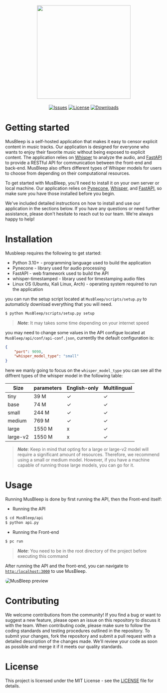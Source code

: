 <div align="center">
    <h1 align="center">
        <image src="assets/MusBleep.png" height="300px">
    </h1>

[![Issues](https://img.shields.io/github/issues/0RaMsY0/MusBleep?style=for-the-badge)](https://github.com/0RaMsY0/MusBleep/issues)
[![License](https://img.shields.io/github/license/0RaMsY0/MusBleep?color=brightgreen&style=for-the-badge)](https://github.com/0RaMsY0/MusBleep/blob/main/LICENSE)
[![Downloads](https://img.shields.io/github/downloads/0RaMsY0/MusBleep/total?style=for-the-badge)]()

</div>

# Getting started

MusBleep is a self-hosted application that makes it easy to censor explicit content in music tracks. Our application is designed for everyone who wants to enjoy their favorite music without being exposed to explicit content. The application relies on [Whisper](https://github.com/linto-ai/whisper-timestamped) to analyze the audio, and [FastAPI](https://github.com/tiangolo/fastapi) to provide a RESTful API for communication between the front-end and back-end. MusBleep also offers different types of Whisper models for users to choose from depending on their computational resources.

To get started with MusBleep, you'll need to install it on your own server or local machine. Our application relies on [Pynecone](https://github.com/pynecone-io/pynecone), [Whisper](https://github.com/linto-ai/whisper-timestamped), and [FastAPI](https://github.com/tiangolo/fastapi), so make sure you have those installed before you begin.

We've included detailed instructions on how to install and use our application in the sections below. If you have any questions or need further assistance, please don't hesitate to reach out to our team. We're always happy to help!

# Installation

Musbleep requires the following to get started:

* Python 3.10+ - programming language used to build the application
* Pynecone - library used for audio processing
* FastAPI - web framework used to build the API
* whisper-timestamped - library used for timestamping audio files
* Linux OS (Ubuntu, Kali Linux, Arch) - operating system required to run the application

you can run the setup script located at ```MusBleep/scripts/setup.py``` to automaticly download everything that you will need.

```bash
$ python MusBleep/scripts/setup.py setup
```

> **_Note_**: It may takes some time depending on your internet speed

you may need to change some values in the API configue located at ```MusBleep/api/conf/api-conf.json```, currentlly the default configuration is:
```json
{
    "port": 9090,
    "whisper_model_type": "small"
}
```
here we manly going to focus on the ```whisper_model_type``` you can see all the diffrent types of the whisper model in the following table:

|   Size  | parameters | English-only | Multilingual |
| ------- | ---------- | ------------ | ------------ |
| tiny    |	39 M       |	 ✓        |	   ✓         |
| base	  | 74 M       |	 ✓        |	   ✓        |
| small	  | 244 M      |	 ✓        |	   ✓        |
| medium  |	769 M	   |     ✓        |	   ✓        |
| large   |	1550 M     |	 x        |	   ✓         |
| large-v2|	1550 M     |	 x        |	   ✓         |

> **_Note_**: Keep in mind that opting for a large or large-v2 model will require a significant amount of resources. Therefore, we recommend using a small or medium model. However, if you have a machine capable of running those large models, you can go for it.

# Usage

Running MusBleep is done by first running the API, then the Front-end itself:
* Running the API

```bash
$ cd MusBleep/api
$ python api.py
```

* Running the Front-end

```bash
$ pc run
```

> **_Note_**: You need to be in the root directory of the project before executing this command

After running the API and the front-end, you can navigate to [```http:/localhost:3000```](http:/localhost:3000) to use MusBleep.

<image src="assets/MusBleep_preview.png" alt="MusBleep preview" style="border-radius: 10px;" />

# Contributing

We welcome contributions from the community! If you find a bug or want to suggest a new feature, please open an issue on this repository to discuss it with the team. When contributing code, please make sure to follow the coding standards and testing procedures outlined in the repository. To submit your changes, fork the repository and submit a pull request with a detailed description of the changes made. We'll review your code as soon as possible and merge it if it meets our quality standards.

# License
This project is licensed under the MIT License - see the [LICENSE](https://github.com/0RaMsY0/MusBleep/blob/main/LICENSE) file for details.